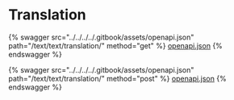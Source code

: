 # Translation

{% swagger src="../../../../.gitbook/assets/openapi.json" path="/text/text/translation/" method="get" %}
[openapi.json](../../../../.gitbook/assets/openapi.json)
{% endswagger %}

{% swagger src="../../../../.gitbook/assets/openapi.json" path="/text/text/translation/" method="post" %}
[openapi.json](../../../../.gitbook/assets/openapi.json)
{% endswagger %}
